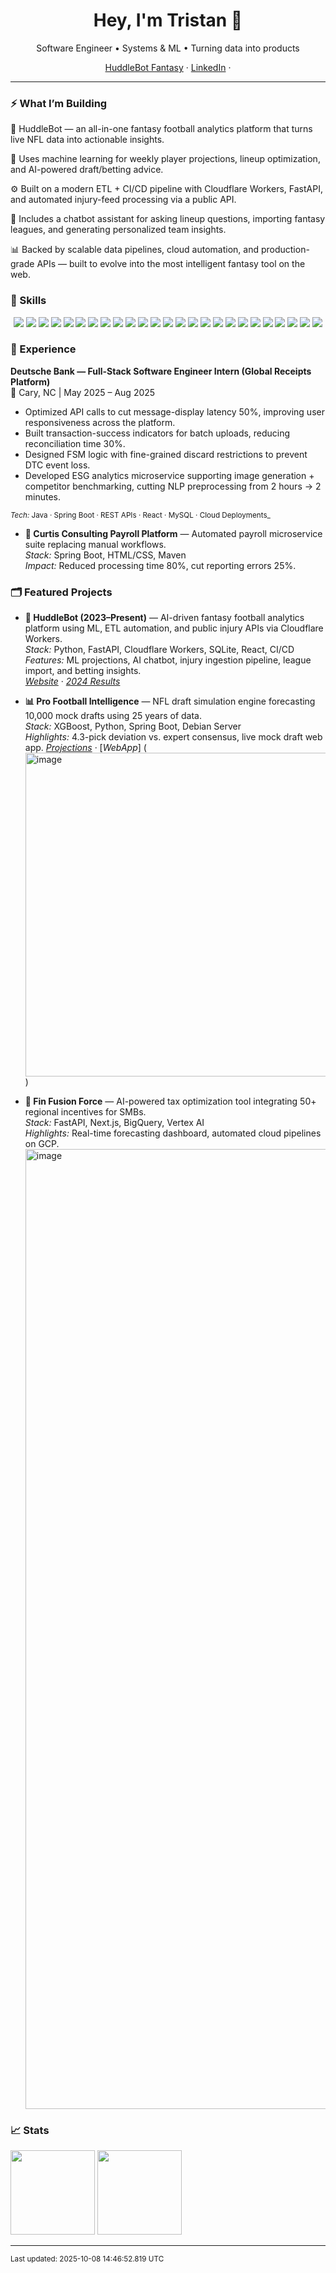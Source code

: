 <!-- Profile Header -->
<h1 align="center">Hey, I'm Tristan 👋</h1>
<p align="center">
  Software Engineer • Systems & ML • Turning data into products
</p>

<!-- Quick Links -->
<p align="center">
  <a href="https://huddlebotai.com/">HuddleBot Fantasy</a> ·
  <a href="https://www.linkedin.com/in/tristan-curtis-baabba304/">LinkedIn</a> ·
</p>

---

### ⚡ What I’m Building

🏈 HuddleBot — an all-in-one fantasy football analytics platform that turns live NFL data into actionable insights.

🤖 Uses machine learning for weekly player projections, lineup optimization, and AI-powered draft/betting advice.

⚙️ Built on a modern ETL + CI/CD pipeline with Cloudflare Workers, FastAPI, and automated injury-feed processing via a public API.

💬 Includes a chatbot assistant for asking lineup questions, importing fantasy leagues, and generating personalized team insights.

📊 Backed by scalable data pipelines, cloud automation, and production-grade APIs — built to evolve into the most intelligent fantasy tool on the web.

### 🧰 Skills
<!-- SKILLS:START -->
<p align="center">
  <!-- Languages -->
  <img src="https://img.shields.io/badge/Python-3776AB?style=for-the-badge&logo=python&logoColor=white" />
  <img src="https://img.shields.io/badge/Java-007396?style=for-the-badge&logo=openjdk&logoColor=white" />
  <img src="https://img.shields.io/badge/C-00599C?style=for-the-badge&logo=c&logoColor=white" />
  <img src="https://img.shields.io/badge/JavaScript-F7DF1E?style=for-the-badge&logo=javascript&logoColor=black" />
  <img src="https://img.shields.io/badge/SQL-4479A1?style=for-the-badge&logo=postgresql&logoColor=white" />

  <!-- Frameworks & Libraries -->
  <img src="https://img.shields.io/badge/FastAPI-009688?style=for-the-badge&logo=fastapi&logoColor=white" />
  <img src="https://img.shields.io/badge/Spring%20Boot-6DB33F?style=for-the-badge&logo=springboot&logoColor=white" />
  <img src="https://img.shields.io/badge/React-61DAFB?style=for-the-badge&logo=react&logoColor=black" />
  <img src="https://img.shields.io/badge/Node.js-339933?style=for-the-badge&logo=node.js&logoColor=white" />
  <img src="https://img.shields.io/badge/Scikit--Learn-F7931E?style=for-the-badge&logo=scikitlearn&logoColor=white" />
  <img src="https://img.shields.io/badge/XGBoost-EB5757?style=for-the-badge&logo=python&logoColor=white" />
  <img src="https://img.shields.io/badge/Flask-000000?style=for-the-badge&logo=flask&logoColor=white" />

  <!-- Cloud & DevOps -->
  <img src="https://img.shields.io/badge/Cloudflare%20Workers-F38020?style=for-the-badge&logo=cloudflare&logoColor=white" />
  <img src="https://img.shields.io/badge/GCP-4285F4?style=for-the-badge&logo=googlecloud&logoColor=white" />
  <img src="https://img.shields.io/badge/Docker-2496ED?style=for-the-badge&logo=docker&logoColor=white" />
  <img src="https://img.shields.io/badge/Kubernetes-326CE5?style=for-the-badge&logo=kubernetes&logoColor=white" />
  <img src="https://img.shields.io/badge/GitHub%20Actions-2088FF?style=for-the-badge&logo=githubactions&logoColor=white" />

  <!-- Data & Databases -->
  <img src="https://img.shields.io/badge/SQLite-003B57?style=for-the-badge&logo=sqlite&logoColor=white" />
  <img src="https://img.shields.io/badge/MySQL-4479A1?style=for-the-badge&logo=mysql&logoColor=white" />
  <img src="https://img.shields.io/badge/BigQuery-4285F4?style=for-the-badge&logo=googlebigquery&logoColor=white" />
  <img src="https://img.shields.io/badge/DuckDB-FFF000?style=for-the-badge&logo=duckdb&logoColor=black" />

  <!-- Tools -->
  <img src="https://img.shields.io/badge/Linux-FCC624?style=for-the-badge&logo=linux&logoColor=black" />
  <img src="https://img.shields.io/badge/Postman-FF6C37?style=for-the-badge&logo=postman&logoColor=white" />
  <img src="https://img.shields.io/badge/Jenkins-D24939?style=for-the-badge&logo=jenkins&logoColor=white" />
  <img src="https://img.shields.io/badge/Maven-C71A36?style=for-the-badge&logo=apachemaven&logoColor=white" />
</p>
<!-- SKILLS:END -->


### 💼 Experience

**Deutsche Bank — Full-Stack Software Engineer Intern (Global Receipts Platform)**  
📍 Cary, NC  |  May 2025 – Aug 2025  
- Optimized API calls to cut message-display latency 50%, improving user responsiveness across the platform.  
- Built transaction-success indicators for batch uploads, reducing reconciliation time 30%.  
- Designed FSM logic with fine-grained discard restrictions to prevent DTC event loss.  
- Developed ESG analytics microservice supporting image generation + competitor benchmarking, cutting NLP preprocessing from 2 hours → 2 minutes.  

<sub>_Tech:_ Java · Spring Boot · REST APIs · React · MySQL · Cloud Deployments_</sub>

- **🧾 Curtis Consulting Payroll Platform** — Automated payroll microservice suite replacing manual workflows.  
  _Stack:_ Spring Boot, HTML/CSS, Maven  
  _Impact:_ Reduced processing time 80%, cut reporting errors 25%.

### 🗂️ Featured Projects

- **🏈 HuddleBot (2023–Present)** — AI-driven fantasy football analytics platform using ML, ETL automation, and public injury APIs via Cloudflare Workers.  
  _Stack:_ Python, FastAPI, Cloudflare Workers, SQLite, React, CI/CD  
  _Features:_ ML projections, AI chatbot, injury ingestion pipeline, league import, and betting insights.  
  [_Website_](https://huddlebotai.com) · [_2024 Results_](https://github.com/tmc3221/HuddleBot)

- **📊 Pro Football Intelligence** — NFL draft simulation engine forecasting 10,000 mock drafts using 25 years of data.  
  _Stack:_ XGBoost, Python, Spring Boot, Debian Server  
  _Highlights:_ 4.3-pick deviation vs. expert consensus, live mock draft web app.
  [_Projections_](https://www.linkedin.com/posts/tristan-curtis-baabba304_nfldraft-sportsanalytics-machinelearning-activity-7321316818122412032-HLtD/?utm_source=share&utm_medium=member_desktop&rcm=ACoAAE3GyTIBigrwvFS4fNENM3jBfNk8E0aIvjA) · [_WebApp_] (<img width="821" height="518" alt="image" src="https://github.com/user-attachments/assets/3db48ae3-78a3-4cf0-bbb3-c0e792dbf3bd" />
)
    
- **💸 Fin Fusion Force** — AI-powered tax optimization tool integrating 50+ regional incentives for SMBs.  
  _Stack:_ FastAPI, Next.js, BigQuery, Vertex AI  
  _Highlights:_ Real-time forecasting dashboard, automated cloud pipelines on GCP.  
  <img width="2048" height="1536" alt="image" src="https://github.com/user-attachments/assets/acb173e8-9460-4d28-a717-2eff06be054a" />

### 📈 Stats
<p> <img src="https://github-readme-stats.vercel.app/api?username=tmc3221&show_icons=true" height="135" /> <img src="https://github-readme-stats.vercel.app/api/top-langs/?username=tmc3221&layout=compact" height="135" /> </p>

---

<sub>Last updated: 2025-10-08 14:46:52.819 UTC</sub>
